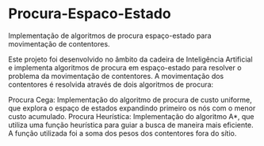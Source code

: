 # Procura-Espaco-Estado
Implementação de algoritmos de procura espaço-estado para movimentação de contentores.

Este projeto foi desenvolvido no âmbito da cadeira de Inteligência Artificial e implementa algoritmos de procura em espaço-estado para resolver o problema da movimentação de contentores. A movimentação dos contentores é resolvida através de dois algoritmos de procura:

  Procura Cega: Implementação do algoritmo de procura de custo uniforme, que explora o espaço de estados expandindo primeiro os nós com o menor custo acumulado.
  Procura Heurística: Implementação do algoritmo A*, que utiliza uma função heurística para guiar a busca de maneira mais eficiente. A função utilizada foi a soma dos pesos dos contentores fora do sítio.


